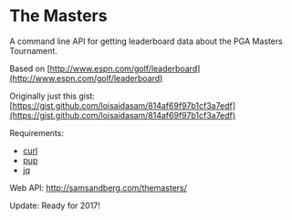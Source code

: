 # The Masters

A command line API for getting leaderboard data about the PGA Masters Tournament.

Based on [http://www.espn.com/golf/leaderboard](http://www.espn.com/golf/leaderboard)

Originally just this gist: [https://gist.github.com/loisaidasam/814af69f97b1cf3a7edf](https://gist.github.com/loisaidasam/814af69f97b1cf3a7edf)

Requirements:

- [curl](http://curl.haxx.se/)
- [pup](https://github.com/EricChiang/pup)
- [jq](http://stedolan.github.io/jq/)

Web API: http://samsandberg.com/themasters/

Update: Ready for 2017!
